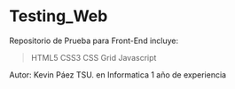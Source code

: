 # Testing_Web

Repositorio de Prueba para Front-End incluye:
>HTML5
>CSS3
>CSS Grid
>Javascript

Autor: Kevin Páez
TSU. en Informatica
1 año de experiencia